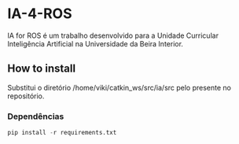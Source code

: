 # IA-4-ROS
IA for ROS é um trabalho desenvolvido para a Unidade Curricular Inteligência Artificial na Universidade da Beira Interior.

## How to install

Substitui o diretório /home/viki/catkin_ws/src/ia/src pelo presente no repositório.


### Dependências

```python
pip install -r requirements.txt
```
